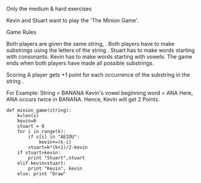 Only the medium & hard exercises

Kevin and Stuart want to play the 'The Minion Game'.

Game Rules

Both players are given the same string, .
Both players have to make substrings using the letters of the string .
Stuart has to make words starting with consonants.
Kevin has to make words starting with vowels.
The game ends when both players have made all possible substrings.

Scoring
A player gets +1 point for each occurrence of the substring in the string .

For Example:
String = BANANA
Kevin's vowel beginning word = ANA
Here, ANA occurs twice in BANANA. Hence, Kevin will get 2 Points. 
``` 
def minion_game(string):
    k=len(s) 
    kevin=0 
    stuart = 0
    for i in range(k): 
        if s[i] in "AEIOU": 
            kevin+=(k-i) 
        stuart=k*(k+1)/2-kevin 
    if stuart>kevin: 
        print "Stuart",stuart 
    elif kevin>stuart: 
        print "Kevin", kevin 
    else: print "Draw"
``` 
